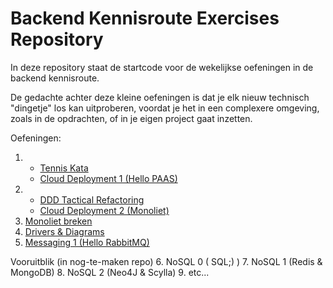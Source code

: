 # Backend Kennisroute Exercises Repository

In deze repository staat de startcode voor de wekelijkse oefeningen in de backend kennisroute.

De gedachte achter deze kleine oefeningen is dat je elk nieuw technisch "dingetje" los kan uitproberen, voordat je het in een complexere omgeving, zoals in de opdrachten, of in je eigen project gaat inzetten.

Oefeningen:

1.  * [Tennis Kata](./kata-tennis/README.md)
    * [Cloud Deployment 1 (Hello PAAS)](./clouddeploy/hellospring/README.md) 
2. 
    * [DDD Tactical Refactoring](./ddd-refactoring/README.md)
    * [Cloud Deployment 2 (Monoliet)](./clouddeploy/monolith/README.md)
3. [Monoliet breken](./pom-splitting/README.md)
4. [Drivers & Diagrams](./sandwich-drivers/README.md)
5. [Messaging 1 (Hello RabbitMQ)](./messaging/README.md)

Vooruitblik (in nog-te-maken repo)
6. NoSQL 0 ( SQL;) )
7. NoSQL 1 (Redis & MongoDB)
8. NoSQL 2 (Neo4J & Scylla)
9. etc...
